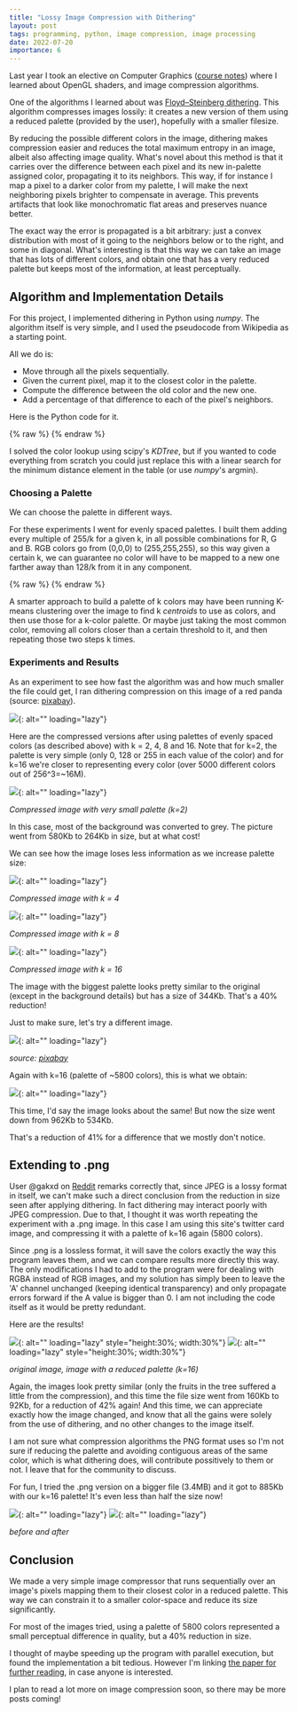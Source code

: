 ```yaml
---
title: "Lossy Image Compression with Dithering"
layout: post
tags: programming, python, image compression, image processing
date: 2022-07-20
importance: 6
---
```


Last year I took an elective on Computer Graphics ([course notes](/wiki-articles/computer-science/computer-graphics)) where I learned about OpenGL shaders, and image compression algorithms.

One of the algorithms I learned about was [Floyd–Steinberg dithering](https://en.wikipedia.org/wiki/Floyd%E2%80%93Steinberg_dithering). This algorithm compresses images lossily: it creates a new version of them using a reduced palette (provided by the user), hopefully with a smaller filesize.

By reducing the possible different colors in the image, dithering makes compression easier and reduces the total maximum entropy in an image, albeit also affecting image quality. What's novel about this method is that it carries over the difference between each pixel and its new in-palette assigned color, propagating it to its neighbors. This way, if for instance I map a pixel to a darker color from my palette, I will make the next neighboring pixels brighter to compensate in average. This prevents artifacts that look like monochromatic flat areas and preserves nuance better.

The exact way the error is propagated is a bit arbitrary: just a convex distribution with most of it going to the neighbors below or to the right, and some in diagonal. What's interesting is that this way we can take an image that has lots of different colors, and obtain one that has a very reduced palette but keeps most of the information, at least perceptually.

## Algorithm and Implementation Details

For this project, I implemented dithering in Python using _numpy_. The algorithm itself is very simple, and I used the pseudocode from Wikipedia as a starting point.

All we do is:
- Move through all the pixels sequentially.
- Given the current pixel, map it to the closest color in the palette.
- Compute the difference between the old color and the new one.
- Add a percentage of that difference to each of the pixel's neighbors.

Here is the Python code for it.

{% raw %} <script src="https://gist.github.com/StrikingLoo/481717106a5c9790d8a8fe2687fb7087.js"></script> {% endraw %}

I solved the color lookup using scipy's _KDTree_, but if you wanted to code everything from scratch you could just replace this with a linear search for the minimum distance element in the table (or use _numpy_'s argmin).

### Choosing a Palette

We can choose the palette in different ways.

For these experiments I went for evenly spaced palettes. I built them adding every multiple of 255/k for a given k, in all possible combinations for R, G and B. RGB colors go from (0,0,0) to (255,255,255), so this way given a certain k, we can guarantee no color will have to be mapped to a new one farther away than 128/k from it in any component.

{% raw %}  <script src="https://gist.github.com/StrikingLoo/a4d8417f96369ce69eb1aae73b850a1d.js"></script> {% endraw %} 

A smarter approach to build a palette of k colors may have been running K-means clustering over the image to find k _centroids_ to use as colors, and then use those for a k-color palette. Or maybe just taking the most common color, removing all colors closer than a certain threshold to it, and then repeating those two steps k times.

### Experiments and Results

As an experiment to see how fast the algorithm was and how much smaller the file could get, I ran dithering compression on this image of a red panda (source: [pixabay](http://pixabay.com)).

![](/resources/post_image/red-panda.jpg){: alt="" loading="lazy"}

Here are the compressed versions after using palettes of evenly spaced colors (as described above) with k = 2, 4, 8 and 16. Note that for k=2, the palette is very simple (only 0, 128 or 255 in each value of the color) and for k=16 we're closer to representing every color (over 5000 different colors out of 256^3=\~16M).

![](/resources/post_image/red-panda-2.jpg){: alt="" loading="lazy"}

*Compressed image with very small palette (k=2)*

In this case, most of the background was converted to grey. 
The picture went from 580Kb to 264Kb in size, but at what cost!

We can see how the image loses less information as we increase palette size:

![](/resources/post_image/red-panda-4.jpg){: alt="" loading="lazy"}

*Compressed image with k = 4*

![](/resources/post_image/red-panda-8.jpg){: alt="" loading="lazy"}

*Compressed image with k = 8*

![](/resources/post_image/red-panda-16.jpg){: alt="" loading="lazy"}

*Compressed image with k = 16*

The image with the biggest palette looks pretty similar to the original (except in the background details) but has a size of 344Kb. That's a 40% reduction! 

Just to make sure, let's try a different image.

![](/resources/post_image/avenue.jpg){: alt="" loading="lazy"}

_source: [pixabay](https://pixabay.com/photos/avenue-trees-path-sunbeams-sunrays-815297/)_

Again with k=16 (palette of \~5800 colors), this is what we obtain:

![](/resources/post_image/avenue-16.jpg){: alt="" loading="lazy"}

This time, I'd say the image looks about the same! But now the size went down from 962Kb to 534Kb. 

That's a reduction of 41% for a difference that we mostly don't notice.

## Extending to .png

User @gakxd on [Reddit](https://www.reddit.com/r/programming/comments/w6b8ia/lossy_image_compression_with_dithering/) remarks correctly that, since JPEG is a lossy format in itself, we can't make such a direct conclusion from the reduction in size seen after applying dithering. In fact dithering may interact poorly with JPEG compression. Due to that, I thought it was worth repeating the experiment with a .png image. In this case I am using this site's twitter card image, and compressing it with a palette of k=16 again (5800 colors).

Since .png is a lossless format, it will save the colors exactly the way this program leaves them, and we can compare results more directly this way.
The only modifications I had to add to the program were for dealing with RGBA instead of RGB images, and my solution has simply been to leave the 'A' channel unchanged (keeping identical transparency) and only propagate errors forward if the A value is bigger than 0. I am not including the code itself as it would be pretty redundant.

Here are the results!

![](/resources/post_image/potted-tree.png){: alt="" loading="lazy" style="height:30%; width:30%"}
![](/resources/post_image/potted-tree-16.png){: alt="" loading="lazy" style="height:30%; width:30%"}

_original image, image with a reduced palette (k=16)_

Again, the images look pretty similar (only the fruits in the tree suffered a little from the compression), and this time the file size went from 160Kb to 92Kb, for a reduction of 42% again! And this time, we can appreciate exactly how the image changed, and know that all the gains were solely from the use of dithering, and no other changes to the image itself. 

I am not sure what compression algorithms the PNG format uses so I'm not sure if reducing the palette and avoiding contiguous areas of the same color, which is what dithering does, will contribute possitively to them or not. I leave that for the community to discuss.

For fun, I tried the .png version on a bigger file (3.4MB) and it got to 885Kb with our k=16 palette! It's even less than half the size now!

![](/resources/post_image/large-tree.png){: alt="" loading="lazy"}
![](/resources/post_image/large-tree-16.png){: alt="" loading="lazy"}

_before and after_

## Conclusion

We made a very simple image compressor that runs sequentially over an image's pixels mapping them to their closest color in a reduced palette. This way we can constrain it to a smaller color-space and reduce its size significantly.

For most of the images tried, using a palette of 5800 colors represented a small perceptual difference in quality, but a 40% reduction in size.

I thought of maybe speeding up the program with parallel execution, but found the implementation a bit tedious. However I'm linking [the paper for further reading](https://hal.archives-ouvertes.fr/hal-03594790/document), in case anyone is interested.

I plan to read a lot more on image compression soon, so there may be more posts coming!